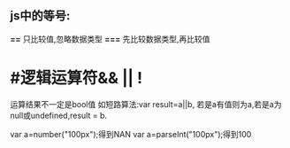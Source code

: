## js中的等号:
<b>==</b>
只比较值,忽略数据类型
<b>===</b>
先比较数据类型,再比较值

# #逻辑运算符&& ||  !
运算结果不一定是bool值
如短路算法:var result=a||b, 若是a有值则为a,若是a为null或undefined,result = b.

var a=number("100px");得到NAN
var a=parseInt("100px");得到100

